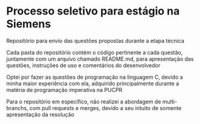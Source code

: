 # Processo seletivo para estágio na Siemens

Repositório para envio das questões propostas durante a etapa técnica

Cada pasta do repositório contém o código pertinente a cada questão, juntamente com um arquivo chamado README.md, para apresentação das questões, instruções de uso e comentários do desenvolvedor

Optei por fazer as questões de programação na linguagem C, devido a minha maior experiência com ela, adquirido principalmente durante a matéria de programação imperativa na PUCPR

Para o repositório em específico, não realizei a abordagem de multi-branchs, com pull requests e merges, devido a seu intuito de somente apresentação da resolução
